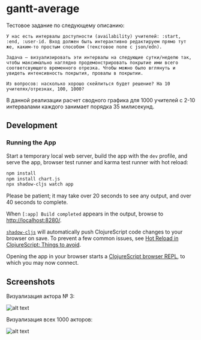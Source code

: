 # gantt-average

Тестовое задание по следующему описанию:

```
У нас есть интервалы доступности (availability) учителей: :start, :end, :user-id. Вход должен быть интерактивно редактируем прямо тут же, каким-то простым способом (текстовое поле с json/edn).

Задача — визуализировать эти интервалы на следующие сутки/неделю так, чтобы максимально наглядно продемонстрировать покрытие ими всего соответсвующего временного отрезка. Чтобы можно было вглянуть и увидеть интенсивность покрытия, провалы в покрытии.

Из вопросов: насколько хорошо скейлиться будет решение? На 10 учителях/отрезках, 100, 1000?
```

В данной реализации расчет сводного графика для 1000 учителей с 2-10 интервалами каждого занимает порядка 35 милисекунд.

## Development

### Running the App

Start a temporary local web server, build the app with the `dev` profile, and serve the app,
browser test runner and karma test runner with hot reload:

```sh
npm install
npm install chart.js
npx shadow-cljs watch app
```

Please be patient; it may take over 20 seconds to see any output, and over 40 seconds to complete.

When `[:app] Build completed` appears in the output, browse to
[http://localhost:8280/](http://localhost:8280/).

[`shadow-cljs`](https://github.com/thheller/shadow-cljs) will automatically push ClojureScript code
changes to your browser on save. To prevent a few common issues, see
[Hot Reload in ClojureScript: Things to avoid](https://code.thheller.com/blog/shadow-cljs/2019/08/25/hot-reload-in-clojurescript.html#things-to-avoid).

Opening the app in your browser starts a
[ClojureScript browser REPL](https://clojurescript.org/reference/repl#using-the-browser-as-an-evaluation-environment),
to which you may now connect.

## Screenshots

Визуализация актора № 3:

![alt text](https://user-images.githubusercontent.com/10473034/183267975-0946a98b-18f3-41d3-abfb-94fc84a6e38a.png "Actor #3")

Визуализация всех 1000 акторов:

![alt text](https://user-images.githubusercontent.com/10473034/183267980-64250dd4-c1c9-4375-b8cc-a89a2b513172.png "First 1000 actors")
